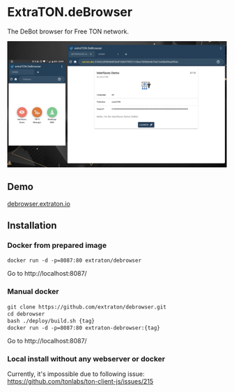 # ExtraTON.deBrowser
The DeBot browser for Free TON network.

![Demo](https://raw.githubusercontent.com/extraton/debrowser/master/demo.jpg)

## Demo
[debrowser.extraton.io](https://debrowser.extraton.io)

## Installation
### Docker from prepared image
```
docker run -d -p=8087:80 extraton/debrowser
```
Go to http://localhost:8087/
### Manual docker
```
git clone https://github.com/extraton/debrowser.git
cd debrowser
bash ./deploy/build.sh {tag}
docker run -d -p=8087:80 extraton-debrowser:{tag}
```
Go to http://localhost:8087/

### Local install without any webserver or docker
Currently, it's impossible due to following issue:  
https://github.com/tonlabs/ton-client-js/issues/215
